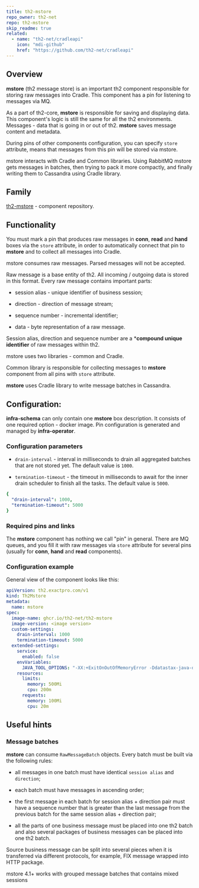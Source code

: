```yaml
---
title: th2-mstore
repo_owner: th2-net
repo: th2-mstore
skip_readme: true
related:
  - name: "th2-net/cradleapi"
    icon: "mdi-github"
    href: "https://github.com/th2-net/cradleapi"
---
```


## Overview

**mstore** (th2 message store) is an important th2 component responsible for storing raw messages into Cradle. This component has a pin for listening to messages via MQ.

As a part of th2-core, **mstore** is responsible for saving and displaying data. This component's logic is still the same for all the th2 environments. Messages - data that is going in or out of th2. **mstore** saves message content and metadata. 

During pins of other components configuration, you can specify `store` attribute, means that messages from this pin will be stored via mstore. 

mstore interacts with Cradle and Common libraries. Using RabbitMQ mstore gets messages in batches, then trying to pack it more compactly, and finally writing them to Cassandra using Cradle library.

## Family

 [th2-mstore](https://github.com/th2-net/th2-mstore) - component repository.

## Functionality

You must mark a pin that produces raw messages in **conn**, **read** and **hand** boxes via the `store` attribute, in order to automatically connect that pin to **mstore** and to collect all messages into Cradle.

mstore consumes raw messages. Parsed messages will not be accepted. 

Raw message is a base entity of th2. All incoming / outgoing data is stored in this format. Every raw message contains important parts:​

- session alias - unique identifier of business session;

- direction - direction of message stream;

- sequence number - incremental identifier;

- data - byte representation of a raw message.

Session alias, direction and sequence number are a ***compound unique identifier** of raw messages within th2.

mstore uses two libraries - common and <term term="Cradle">Cradle</term>.

Common library is responsible for collecting messages to **mstore** component from all pins with `store` attribute.

**mstore** uses Cradle library to write message batches in Cassandra.

## Configuration:

**infra-schema** can only contain one **mstore** box description. It consists of one required option - docker image. Pin configuration is generated and managed by **infra-operator**.

### Configuration parameters

- `drain-interval` - interval in milliseconds to drain all aggregated batches that are not stored yet. The default value is `1000`.

- `termination-timeout` - the timeout in milliseconds to await for the inner drain scheduler to finish all the tasks. The default value is `5000`.

```yaml
{
  "drain-interval": 1000,
  "termination-timeout": 5000
}
```

### Required pins and links

The **mstore** component has nothing we call "pin" in general. There are MQ queues, and you fill it with raw messages via `store` attribute for several pins (usually for **conn**, **hand** and **read** components).

### Configuration example

General view of the component looks like this:

```yaml
apiVersion: th2.exactpro.com/v1
kind: Th2Mstore
metadata:
  name: mstore
spec:
  image-name: ghcr.io/th2-net/th2-mstore
  image-version: <image version>
  custom-settings:
    drain-interval: 1000
    termination-timeout: 5000
  extended-settings:
    service:
      enabled: false
    envVariables:
      JAVA_TOOL_OPTIONS: "-XX:+ExitOnOutOfMemoryError -Ddatastax-java-driver.advanced.connection.init-query-timeout=\"5000 milliseconds\""
    resources:
      limits:
        memory: 500Mi
        cpu: 200m
      requests:
        memory: 100Mi
        cpu: 20m
```

## Useful hints

### Message batches

**mstore** can consume `RawMessageBatch` objects. Every batch must be built via the following rules:

- all messages in one batch must have identical `session alias` and `direction`;

- each batch must have messages in ascending order;

- the first message in each batch for session alias + direction pair must have a sequence number that is greater than the last message from the previous batch for the same session alias + direction pair;

- all the parts of one business message must be placed into one th2 batch and also several packages of business messages can be placed into one th2 batch.

<notice note>

Source business message can be split into several pieces when it is transferred via different protocols, for example, FIX message wrapped into HTTP package.

</notice>

<notice note>

mstore 4.1+ works with grouped message batches that contains mixed sessions

</notice>
